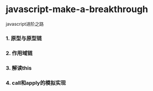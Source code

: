 # javascript-make-a-breakthrough
javascript进阶之路


### 1. 原型与原型链
### 2. 作用域链
### 3. 解读this
### 4. call和apply的模拟实现